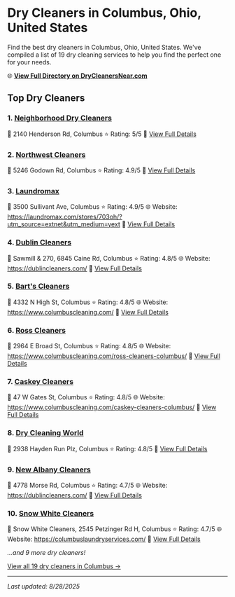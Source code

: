 # Dry Cleaners in Columbus, Ohio, United States

Find the best dry cleaners in Columbus, Ohio, United States. We've compiled a list of 19 dry cleaning services to help you find the perfect one for your needs.

🌐 **[View Full Directory on DryCleanersNear.com](https://drycleanersnear.com/city/US/Ohio/Columbus)**

## Top Dry Cleaners

### 1. [Neighborhood Dry Cleaners](https://drycleanersnear.com/dryCleaner/689aa03e2abe37ea0a656274/neighborhood-dry-cleaners)
📍 2140 Henderson Rd, Columbus
⭐ Rating: 5/5
🔗 [View Full Details](https://drycleanersnear.com/dryCleaner/689aa03e2abe37ea0a656274/neighborhood-dry-cleaners)

### 2. [Northwest Cleaners](https://drycleanersnear.com/dryCleaner/689aa0312abe37ea0a656100/northwest-cleaners)
📍 5246 Godown Rd, Columbus
⭐ Rating: 4.9/5
🔗 [View Full Details](https://drycleanersnear.com/dryCleaner/689aa0312abe37ea0a656100/northwest-cleaners)

### 3. [Laundromax](https://drycleanersnear.com/dryCleaner/689aa0782abe37ea0a656598/laundromax)
📍 3500 Sullivant Ave, Columbus
⭐ Rating: 4.9/5
🌐 Website: https://laundromax.com/stores/703oh/?utm_source=extnet&utm_medium=yext
🔗 [View Full Details](https://drycleanersnear.com/dryCleaner/689aa0782abe37ea0a656598/laundromax)

### 4. [Dublin Cleaners](https://drycleanersnear.com/dryCleaner/689aa0322abe37ea0a656120/dublin-cleaners)
📍 Sawmill & 270, 6845 Caine Rd, Columbus
⭐ Rating: 4.8/5
🌐 Website: https://dublincleaners.com/
🔗 [View Full Details](https://drycleanersnear.com/dryCleaner/689aa0322abe37ea0a656120/dublin-cleaners)

### 5. [Bart's Cleaners](https://drycleanersnear.com/dryCleaner/689aa0352abe37ea0a656183/bart-s-cleaners)
📍 4332 N High St, Columbus
⭐ Rating: 4.8/5
🌐 Website: https://www.columbuscleaning.com/
🔗 [View Full Details](https://drycleanersnear.com/dryCleaner/689aa0352abe37ea0a656183/bart-s-cleaners)

### 6. [Ross Cleaners](https://drycleanersnear.com/dryCleaner/689aa03a2abe37ea0a656200/ross-cleaners)
📍 2964 E Broad St, Columbus
⭐ Rating: 4.8/5
🌐 Website: https://www.columbuscleaning.com/ross-cleaners-columbus/
🔗 [View Full Details](https://drycleanersnear.com/dryCleaner/689aa03a2abe37ea0a656200/ross-cleaners)

### 7. [Caskey Cleaners](https://drycleanersnear.com/dryCleaner/689aa03b2abe37ea0a65621f/caskey-cleaners)
📍 47 W Gates St, Columbus
⭐ Rating: 4.8/5
🌐 Website: https://www.columbuscleaning.com/caskey-cleaners-columbus/
🔗 [View Full Details](https://drycleanersnear.com/dryCleaner/689aa03b2abe37ea0a65621f/caskey-cleaners)

### 8. [Dry Cleaning World](https://drycleanersnear.com/dryCleaner/689aa0472abe37ea0a6562f3/dry-cleaning-world)
📍 2938 Hayden Run Plz, Columbus
⭐ Rating: 4.8/5
🔗 [View Full Details](https://drycleanersnear.com/dryCleaner/689aa0472abe37ea0a6562f3/dry-cleaning-world)

### 9. [New Albany Cleaners](https://drycleanersnear.com/dryCleaner/689aa0602abe37ea0a6563b1/new-albany-cleaners)
📍 4778 Morse Rd, Columbus
⭐ Rating: 4.7/5
🌐 Website: https://dublincleaners.com/
🔗 [View Full Details](https://drycleanersnear.com/dryCleaner/689aa0602abe37ea0a6563b1/new-albany-cleaners)

### 10. [Snow White Cleaners](https://drycleanersnear.com/dryCleaner/689aa0c22abe37ea0a6567f0/snow-white-cleaners)
📍 Snow White Cleaners, 2545 Petzinger Rd H, Columbus
⭐ Rating: 4.7/5
🌐 Website: https://columbuslaundryservices.com/
🔗 [View Full Details](https://drycleanersnear.com/dryCleaner/689aa0c22abe37ea0a6567f0/snow-white-cleaners)


*...and 9 more dry cleaners!*

[View all 19 dry cleaners in Columbus →](https://drycleanersnear.com/city/US/Ohio/Columbus)

---

*Last updated: 8/28/2025*
